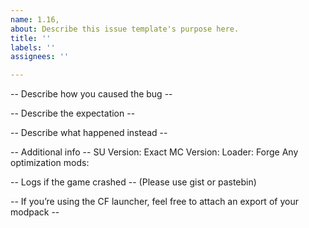 ```yaml
---
name: 1.16,
about: Describe this issue template's purpose here.
title: ''
labels: ''
assignees: ''

---
```


-- Describe how you caused the bug --


-- Describe the expectation --


-- Describe what happened instead --


-- Additional info --
SU Version: 
Exact MC Version: 
Loader: Forge
Any optimization mods: 

-- Logs if the game crashed --
(Please use gist or pastebin)

-- If you’re using the CF launcher, feel free to attach an export of your modpack --
